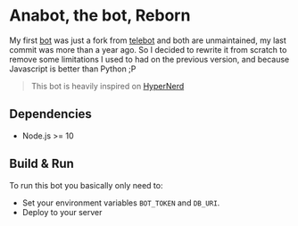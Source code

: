 Anabot, the bot, Reborn
======

My first [bot](https://github.com/anaboth/Anabot) was just a fork from [telebot](https://github.com/yukuku/telebot) and both are unmaintained, my last commit was more than a year ago. So I decided to rewrite it from scratch to remove some limitations I used to had on the previous version, and because Javascript is better than Python ;P

> This bot is heavily inspired on [HyperNerd](https://github.com/tsoding/HyperNerd)

Dependencies
------

- Node.js >= 10

Build & Run
------

To run this bot you basically only need to:
- Set your environment variables `BOT_TOKEN` and `DB_URI`.
- Deploy to your server
